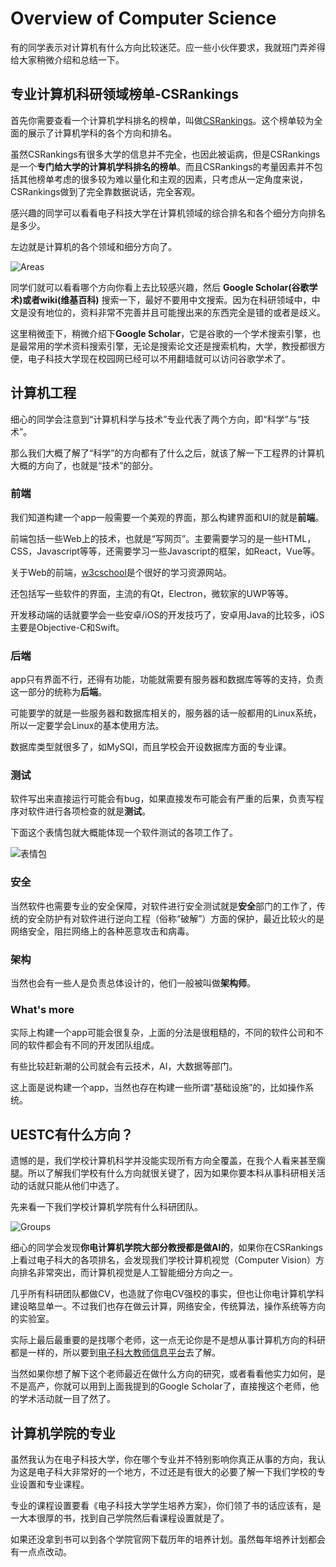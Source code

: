 # Overview of Computer Science

有的同学表示对计算机有什么方向比较迷茫。应一些小伙伴要求，我就班门弄斧得给大家稍微介绍和总结一下。


## 专业计算机科研领域榜单-CSRankings

首先你需要查看一个计算机学科排名的榜单，叫做[CSRankings](http://csrankings.org/)。这个榜单较为全面的展示了计算机学科的各个方向和排名。

虽然CSRankings有很多大学的信息并不完全，也因此被诟病，但是CSRankings是一个**专门给大学的计算机学科排名的榜单**。而且CSRankings的考量因素并不包括其他榜单考虑的很多较为难以量化和主观的因素，只考虑从一定角度来说，CSRankings做到了完全靠数据说话，完全客观。

感兴趣的同学可以看看电子科技大学在计算机领域的综合排名和各个细分方向排名是多少。

左边就是计算机的各个领域和细分方向了。

![Areas](./assets/AllAreas.png)

同学们就可以看看哪个方向你看上去比较感兴趣，然后 **Google Scholar(谷歌学术)或者wiki(维基百科)** 搜索一下，最好不要用中文搜索。因为在科研领域中，中文是没有地位的，资料非常不完善并且可能搜出来的东西完全是错的或者是歧义。

这里稍微歪下，稍微介绍下**Google Scholar**，它是谷歌的一个学术搜索引擎，也是最常用的学术资料搜索引擎，无论是搜索论文还是搜索机构，大学，教授都很方便，电子科技大学现在校园网已经可以不用翻墙就可以访问谷歌学术了。

## 计算机工程

细心的同学会注意到“计算机科学与技术”专业代表了两个方向，即“科学”与“技术”。

那么我们大概了解了“科学”的方向都有了什么之后，就该了解一下工程界的计算机大概的方向了，也就是“技术”的部分。

### 前端

我们知道构建一个app一般需要一个美观的界面，那么构建界面和UI的就是**前端**。

前端包括一些Web上的技术，也就是“写网页”。主要需要学习的是一些HTML，CSS，Javascript等等，还需要学习一些Javascript的框架，如React，Vue等。

关于Web的前端，[w3cschool](https://www.w3school.com.cn/)是个很好的学习资源网站。

还包括写一些软件的界面，主流的有Qt，Electron，微软家的UWP等等。

开发移动端的话就要学会一些安卓/iOS的开发技巧了，安卓用Java的比较多，iOS主要是Objective-C和Swift。

### 后端

app只有界面不行，还得有功能，功能就需要有服务器和数据库等等的支持，负责这一部分的统称为**后端**。

可能要学的就是一些服务器和数据库相关的，服务器的话一般都用的Linux系统，所以一定要学会Linux的基本使用方法。

数据库类型就很多了，如MySQl，而且学校会开设数据库方面的专业课。

### 测试

软件写出来直接运行可能会有bug，如果直接发布可能会有严重的后果，负责写程序对软件进行各项检查的就是**测试**。

下面这个表情包就大概能体现一个软件测试的各项工作了。

![表情包](assets/ComTech.jpg)

### 安全

当然软件也需要专业的安全保障，对软件进行安全测试就是**安全**部门的工作了，传统的安全防护有对软件进行逆向工程（俗称“破解”）方面的保护，最近比较火的是网络安全，阻拦网络上的各种恶意攻击和病毒。


### 架构

当然也会有一些人是负责总体设计的，他们一般被叫做**架构师**。

### What's more

实际上构建一个app可能会很复杂，上面的分法是很粗糙的，不同的软件公司和不同的软件都会有不同的开发团队组成。

有些比较赶新潮的公司就会有云技术，AI，大数据等部门。

这上面是说构建一个app，当然也存在构建一些所谓“基础设施”的，比如操作系统。

## UESTC有什么方向？

遗憾的是，我们学校计算机科学并没能实现所有方向全覆盖，在我个人看来甚至瘸腿。所以了解我们学校有什么方向就很关键了，因为如果你要本科从事科研相关活动的话就只能从他们中选了。

先来看一下我们学校计算机学院有什么科研团队。

![Groups](assets/Groups.png)

细心的同学会发现**你电计算机学院大部分教授都是做AI的**，如果你在CSRankings上看过电子科大的各项排名，会发现我们学校计算机视觉（Computer Vision）方向排名非常突出，而计算机视觉是人工智能细分方向之一。

几乎所有科研团队都做CV，也造就了你电CV强校的事实，但也让你电计算机学科建设略显单一。不过我们也存在做云计算，网络安全，传统算法，操作系统等方向的实验室。

实际上最后最重要的是找哪个老师，这一点无论你是不是想从事计算机方向的科研都是一样的，所以要到[电子科大教师信息平台](http://faculty.uestc.edu.cn/)去了解。

当然如果你想了解下这个老师最近在做什么方向的研究，或者看看他实力如何，是不是高产，你就可以用到上面我提到的Google Scholar了，直接搜这个老师，他的学术活动就一目了然了。

## 计算机学院的专业

虽然我认为在电子科技大学，你在哪个专业并不特别影响你真正从事的方向，我认为这是电子科大非常好的一个地方，不过还是有很大的必要了解一下我们学校的专业设置和专业课程。

专业的课程设置要看《电子科技大学学生培养方案》，你们领了书的话应该有，是一大本很厚的书，找到自己学院然后看课程设置就是了。

如果还没拿到书可以到各个学院官网下载历年的培养计划。虽然每年培养计划都会有一点点改动。